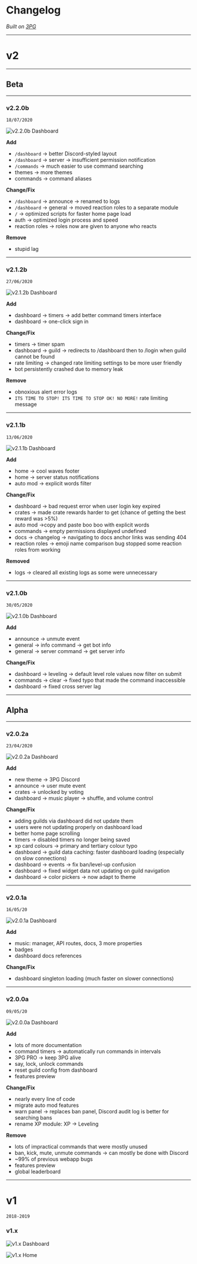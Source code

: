 # Changelog

*Built on [3PG](https://3PG.xyz)*

---

# v2

---

## Beta

---

### v2.2.0b
`18/07/2020`

![v2.2.0b Dashboard](assets/docs/img/dashboard-v2.2.0b.png)

**Add**
- `/dashboard` -> better Discord-styled layout
- `/dashboard` -> server -> insufficient permission notification
- `/commands` -> much easier to use command searching
- themes -> more themes
- commands -> command aliases

**Change/Fix**
- `/dashboard` -> announce -> renamed to logs
- `/dashboard` -> general -> moved reaction roles to a separate module
- `/` -> optimized scripts for faster home page load
- auth -> optimized login process and speed
- reaction roles -> roles now are given to anyone who reacts

**Remove**
- stupid lag

---

### v2.1.2b
`27/06/2020`

![v2.1.2b Dashboard](assets/docs/img/dashboard-v2.1.2b.png)

**Add**
- dashboard -> timers -> add better command timers interface
- dashboard -> one-click sign in

**Change/Fix**
- timers -> timer spam
- dashboard -> guild -> redirects to /dashboard then to /login when guild cannot be found
- rate limiting -> changed rate limiting settings to be more user friendly
- bot persistently crashed due to memory leak

**Remove**
- obnoxious alert error logs
- `ITS TIME TO STOP! ITS TIME TO STOP OK! NO MORE!` rate limiting message

---

### v2.1.1b
`13/06/2020`

![v2.1.1b Dashboard](assets/docs/img/dashboard-v2.1.1b.png)

**Add**
- home -> cool waves footer
- home -> server status notifications
- auto mod -> explicit words filter

**Change/Fix**
- dashboard -> bad request error when user login key expired
- crates -> made crate rewards harder to get (chance of getting the best reward was >5%)
- auto mod ->copy and paste boo boo with explicit words
- commands -> empty permissions displayed undefined
- docs -> changelog -> navigating to docs anchor links was sending 404
- reaction roles -> emoji name comparison bug stopped some reaction roles from working 
  
**Removed**
- logs -> cleared all existing logs as some were unnecessary

---

### v2.1.0b
`30/05/2020`

![v2.1.0b Dashboard](assets/docs/img/dashboard-v2.1.0b.png)

**Add**
- announce -> unmute event
- general -> info command -> get bot info
- general -> server command -> get server info

**Change/Fix**
- dashboard -> leveling -> default level role values now filter on submit
- commands -> clear -> fixed typo that made the command inaccessible
- dashboard -> fixed cross server lag

---

## Alpha

---

### v2.0.2a
`23/04/2020`

![v2.0.2a Dashboard](assets/docs/img/dashboard-v2.0.2a.png)

**Add**
- new theme -> 3PG Discord
- announce -> user mute event
- crates -> unlocked by voting
- dashboard -> music player -> shuffle, and volume control

**Change/Fix**
- adding guilds via dashboard did not update them
- users were not updating properly on dashboard load
- better home page scrolling
- timers -> disabled timers no longer being saved
- xp card colours -> primary and tertiary colour typo
- dashboard -> guild data caching: faster dashboard loading (especially on slow connections)
- dashboard -> events -> fix ban/level-up confusion
- dashboard -> fixed widget data not updating on guild navigation
- dashboard -> color pickers -> now adapt to theme

---

### v2.0.1a
`16/05/20`

![v2.0.1a Dashboard](assets/docs/img/dashboard-v2.0.1a.png)

**Add**
- music: manager, API routes, docs, 3 more properties
- badges
- dashboard docs references
  
**Change/Fix**
- dashboard singleton loading (much faster on slower connections)

---

### v2.0.0a
`09/05/20`

![v2.0.0a Dashboard](assets/docs/img/dashboard-v2.0.0a.png)

**Add**
- lots of more documentation
- command timers -> automatically run commands in intervals
- 3PG PRO -> keep 3PG alive
- say, lock, unlock commands
- reset guild config from dashboard
- features preview

**Change/Fix**
- nearly every line of code
- migrate auto mod features
- warn panel -> replaces ban panel, Discord audit log is better for searching bans
- rename XP module: XP -> Leveling

**Remove**
- lots of impractical commands that were mostly unused
- ban, kick, mute, unmute commands -> can mostly be done with Discord
- ~99% of previous webapp bugs
- features preview
- global leaderboard

---

# v1
`2018-2019`

### v1.x

![v1.x Dashboard](assets/docs/img/dashboard-v1.x.png)

![v1.x Home](assets/docs/img/dashboard-home-v1.x.png)